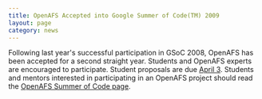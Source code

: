 ```yaml
---
title: OpenAFS Accepted into Google Summer of Code(TM) 2009
layout: page
category: news
---
```



Following last year's successful participation in GSoC 2008, OpenAFS has
been accepted for a second straight year. Students and OpenAFS experts
are encouraged to participate. Student proposals are due
[April 3](http://socghop.appspot.com/document/show/program/google/gsoc2009/timeline).
Students and mentors interested in participating in an OpenAFS project
should read the [OpenAFS Summer of Code page](gsoc.html).

